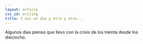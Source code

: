 ```yaml
---
layout: article
css_id: writing
title: Y asi un dia y otro y otro...
---
```

Algunos dias pienso que llevo con la crisis de los treinta desde los dieciocho.
